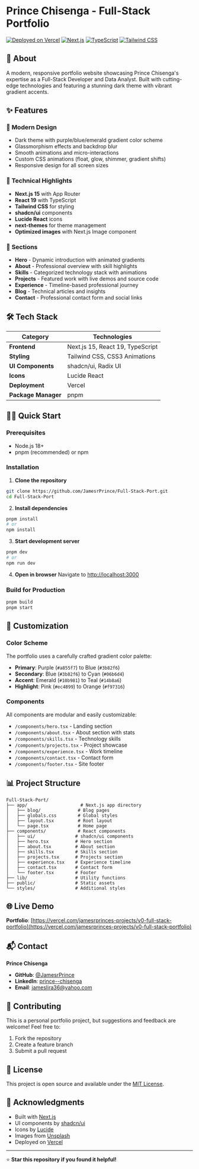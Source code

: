 # Prince Chisenga - Full-Stack Portfolio

[![Deployed on Vercel](https://img.shields.io/badge/Deployed%20on-Vercel-black?style=for-the-badge&logo=vercel)](https://vercel.com/jamesrprinces-projects/v0-full-stack-portfolio)
[![Next.js](https://img.shields.io/badge/Next.js-15.2.4-black?style=for-the-badge&logo=next.js)](https://nextjs.org/)
[![TypeScript](https://img.shields.io/badge/TypeScript-5-blue?style=for-the-badge&logo=typescript)](https://www.typescriptlang.org/)
[![Tailwind CSS](https://img.shields.io/badge/Tailwind-CSS-06B6D4?style=for-the-badge&logo=tailwindcss)](https://tailwindcss.com/)

## 🚀 About

A modern, responsive portfolio website showcasing Prince Chisenga's expertise as a Full-Stack Developer and Data Analyst. Built with cutting-edge technologies and featuring a stunning dark theme with vibrant gradient accents.

## ✨ Features

### 🎨 **Modern Design**
- Dark theme with purple/blue/emerald gradient color scheme
- Glassmorphism effects and backdrop blur
- Smooth animations and micro-interactions
- Custom CSS animations (float, glow, shimmer, gradient shifts)
- Responsive design for all screen sizes

### 🔧 **Technical Highlights**
- **Next.js 15** with App Router
- **React 19** with TypeScript
- **Tailwind CSS** for styling
- **shadcn/ui** components
- **Lucide React** icons
- **next-themes** for theme management
- **Optimized images** with Next.js Image component

### 📱 **Sections**
- **Hero** - Dynamic introduction with animated gradients
- **About** - Professional overview with skill highlights
- **Skills** - Categorized technology stack with animations
- **Projects** - Featured work with live demos and source code
- **Experience** - Timeline-based professional journey
- **Blog** - Technical articles and insights
- **Contact** - Professional contact form and social links

## 🛠️ Tech Stack

| Category | Technologies |
|----------|-------------|
| **Frontend** | Next.js 15, React 19, TypeScript |
| **Styling** | Tailwind CSS, CSS3 Animations |
| **UI Components** | shadcn/ui, Radix UI |
| **Icons** | Lucide React |
| **Deployment** | Vercel |
| **Package Manager** | pnpm |

## 🏃‍♂️ Quick Start

### Prerequisites
- Node.js 18+ 
- pnpm (recommended) or npm

### Installation

1. **Clone the repository**
```bash
git clone https://github.com/JamesrPrince/Full-Stack-Port.git
cd Full-Stack-Port
```

2. **Install dependencies**
```bash
pnpm install
# or
npm install
```

3. **Start development server**
```bash
pnpm dev
# or
npm run dev
```

4. **Open in browser**
Navigate to [http://localhost:3000](http://localhost:3000)

### Build for Production

```bash
pnpm build
pnpm start
```

## 🎨 Customization

### Color Scheme
The portfolio uses a carefully crafted gradient color palette:
- **Primary**: Purple (`#a855f7`) to Blue (`#3b82f6`)
- **Secondary**: Blue (`#3b82f6`) to Cyan (`#06b6d4`)
- **Accent**: Emerald (`#10b981`) to Teal (`#14b8a6`)
- **Highlight**: Pink (`#ec4899`) to Orange (`#f97316`)

### Components
All components are modular and easily customizable:
- `/components/hero.tsx` - Landing section
- `/components/about.tsx` - About section with stats
- `/components/skills.tsx` - Technology skills
- `/components/projects.tsx` - Project showcase
- `/components/experience.tsx` - Work timeline
- `/components/contact.tsx` - Contact form
- `/components/footer.tsx` - Site footer

## 📊 Project Structure

```
Full-Stack-Port/
├── app/                    # Next.js app directory
│   ├── blog/              # Blog pages
│   ├── globals.css        # Global styles
│   ├── layout.tsx         # Root layout
│   └── page.tsx           # Home page
├── components/            # React components
│   ├── ui/               # shadcn/ui components
│   ├── hero.tsx          # Hero section
│   ├── about.tsx         # About section
│   ├── skills.tsx        # Skills section
│   ├── projects.tsx      # Projects section
│   ├── experience.tsx    # Experience timeline
│   ├── contact.tsx       # Contact form
│   └── footer.tsx        # Footer
├── lib/                  # Utility functions
├── public/               # Static assets
└── styles/               # Additional styles
```

## 🌐 Live Demo

**Portfolio**: [https://vercel.com/jamesrprinces-projects/v0-full-stack-portfolio](https://vercel.com/jamesrprinces-projects/v0-full-stack-portfolio)

## 📬 Contact

**Prince Chisenga**
- **GitHub**: [@JamesrPrince](https://github.com/JamesrPrince)
- **LinkedIn**: [prince--chisenga](https://www.linkedin.com/in/prince--chisenga/)
- **Email**: [jameslira36@yahoo.com](mailto:jameslira36@yahoo.com)

## 🤝 Contributing

This is a personal portfolio project, but suggestions and feedback are welcome! Feel free to:

1. Fork the repository
2. Create a feature branch
3. Submit a pull request

## 📄 License

This project is open source and available under the [MIT License](LICENSE).

## 🙏 Acknowledgments

- Built with [Next.js](https://nextjs.org/)
- UI components by [shadcn/ui](https://ui.shadcn.com/)
- Icons by [Lucide](https://lucide.dev/)
- Images from [Unsplash](https://unsplash.com/)
- Deployed on [Vercel](https://vercel.com/)

---

⭐ **Star this repository if you found it helpful!**